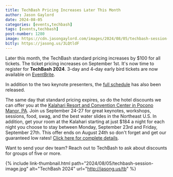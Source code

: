 ```yaml
---
title: TechBash Pricing Increases Later This Month
author: Jason Gaylord
date: 2024-08-05
categories: [events,techbash]
tags: [events,techbash]
post-number: 1280
image: https://cdn.jasongaylord.com/images/2024/08/05/techbash-session-image.jpg
bitly: https://jasong.us/3LQtldF
---
```


Later this month, the TechBash standard pricing increases by $100 for all tickets. The ticket pricing increases on September 1st. It's now time to register for **TechBash 2024**. 3-day and 4-day early bird tickets are now available on [EventBrite](https://jasong.us/3QoMndL).

In addition to the two keynote presenters, the [full schedule](https://jasong.us/tbschedule) has also been released. 

The same day that standard pricing expires, so do the hotel discounts we can offer you at the [Kalahari Resort and Convention Center in Pocono Manor, PA](https://jasong.us/hotelreg). Join us September 24-27 for great keynotes, workshops, sessions, food, swag, and the best water slides in the Northeast U.S. In addition, get your room at the Kalahari starting at just $184 a night for each night you choose to stay between Monday, September 23rd and Friday, September 27th. This offer ends on August 24th so don't forget and get our guaranteed low rates! [Click here for complete details](https://jasong.us/hotelreg).

Want to send your dev team? Reach out to TechBash to ask about discounts for groups of five or more.

{% include link-thumbnail.html path="2024/08/05/techbash-session-image.jpg" alt="TechBash 2024" url="http://jasong.us/tb" %}